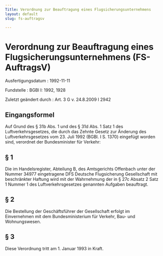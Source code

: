 ```yaml
---
Title: Verordnung zur Beauftragung eines Flugsicherungsunternehmens
layout: default
slug: fs-auftragsv

---
```


# Verordnung zur Beauftragung eines Flugsicherungsunternehmens (FS-AuftragsV)

Ausfertigungsdatum
:   1992-11-11

Fundstelle
:   BGBl I: 1992, 1928

Zuletzt geändert durch
:   Art. 3 G v. 24.8.2009 I 2942


## Eingangsformel

Auf Grund des § 31b Abs. 1 und des § 31d Abs. 1 Satz 1 des
Luftverkehrsgesetzes, die durch das Zehnte Gesetz zur Änderung des
Luftverkehrsgesetzes vom 23. Juli 1992 (BGBl. I S. 1370) eingefügt
worden sind, verordnet der Bundesminister für Verkehr:


## § 1

Die im Handelsregister, Abteilung B, des Amtsgerichts Offenbach unter
der Nummer 34977 eingetragene DFS Deutsche Flugsicherung Gesellschaft
mit beschränkter Haftung wird mit der Wahrnehmung der in § 27c Absatz
2 Satz 1 Nummer 1 des Luftverkehrsgesetzes genannten Aufgaben
beauftragt.


## § 2

Die Bestellung der Geschäftsführer der Gesellschaft erfolgt im
Einvernehmen mit dem Bundesministerium für Verkehr, Bau- und
Wohnungswesen.


## § 3

Diese Verordnung tritt am 1. Januar 1993 in Kraft.

